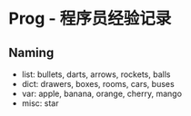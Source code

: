 # Prog - 程序员经验记录
## Naming
- list: bullets, darts, arrows, rockets, balls
- dict: drawers, boxes, rooms, cars, buses
- var:  apple, banana, orange, cherry, mango
- misc: star
